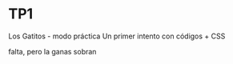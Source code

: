 # TP1
Los Gatitos - modo práctica
Un primer intento con códigos + CSS
<p>falta, pero la ganas sobran<p>
